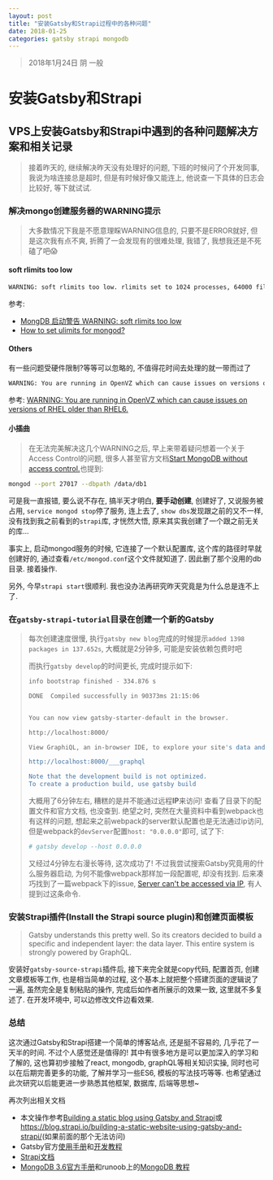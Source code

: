 ```yaml
---
layout: post
title: "安装Gatsby和Strapi过程中的各种问题"
date: 2018-01-25
categories: gatsby strapi mongodb
---
```

> 2018年1月24日 阴 一般

# 安装Gatsby和Strapi

## VPS上安装Gatsby和Strapi中遇到的各种问题解决方案和相关记录

> 接着昨天的, 继续解决昨天没有处理好的问题, 下班的时候问了个开发同事, 我说为啥连接总是超时, 但是有时候好像又能连上, 他说查一下具体的日志会比较好, 等下就试试.

### 解决mongo创建服务器的WARNING提示

> 大多数情况下我是不愿意理睬WARNING信息的, 只要不是ERROR就好, 但是这次我有点不爽, 折腾了一会发现有的很难处理, 我错了, 我想我还是不死磕了吧😱

#### soft rlimits too low

```bash
WARNING: soft rlimits too low. rlimits set to 1024 processes, 64000 files. Number of processes should be at least 32000 : 0.5 times number of files.
```

参考:

* [MongDB 启动警告 WARNING: soft rlimits too low](http://blog.csdn.net/kk185800961/article/details/45613267)
* [How to set ulimits for mongod?](https://serverfault.com/questions/591812/how-to-set-ulimits-for-mongod)

#### Others

有一些问题受硬件限制?等等可以忽略的, 不值得花时间去处理的就一带而过了

```bash
WARNING: You are running in OpenVZ which can cause issues on versions of RHEL older than RHEL6.
```

参考: [WARNING: You are running in OpenVZ which can cause issues on versions of RHEL older than RHEL6.](https://groups.google.com/forum/#!msg/mongodb-user/61NFaGlyxcs/YGkIGv5RDgAJ)

#### 小插曲

> 在无法完美解决这几个WARNING之后, 早上来带着疑问想着一个关于Access Control的问题, 很多人甚至官方文档[Start MongoDB without access control.](https://docs.mongodb.com/master/tutorial/enable-authentication/#start-mongodb-without-access-control)也提到:

```bash
mongod --port 27017 --dbpath /data/db1
```

可是我一直报错, 要么说不存在, 搞半天才明白, **要手动创建**, 创建好了, 又说服务被占用, `service mongod stop`停了服务, 连上去了, `show dbs`发现跟之前的又不一样, 没有找到我之前看到的`strapi`库, 才恍然大悟, 原来其实我创建了一个跟之前无关的库...

事实上, 启动mongod服务的时候, 它连接了一个默认配置库, 这个库的路径时早就创建好的, 通过查看`/etc/mongod.conf`这个文件就知道了. 因此删了那个没用的db目录. 接着操作.

另外, 今早`strapi start`很顺利. 我也没办法再研究昨天究竟是为什么总是连不上了.

### 在`gatsby-strapi-tutorial`目录在创建一个新的Gatsby

> 每次创建速度很慢, 执行`gatsby new blog`完成的时候提示`added 1398 packages in 137.652s`, 大概就是2分钟多, 可能是安装依赖包费时吧
>
> 而执行`gatsby develop`的时间更长, 完成时提示如下:
>
> ```bash
> info bootstrap finished - 334.876 s
>
> DONE  Compiled successfully in 90373ms 21:15:06
>
>
> You can now view gatsby-starter-default in the browser.
>
> http://localhost:8000/
>
> View GraphiQL, an in-browser IDE, to explore your site's data and schema
>
> http://localhost:8000/___graphql
>
> Note that the development build is not optimized.
> To create a production build, use gatsby build
> ```
>
> 大概用了6分钟左右, 糟糕的是并不能通过远程**IP**来访问! 查看了目录下的配置文件和官方文档, 也没查到. 绝望之时, 突然在大量资料中看到webpack也有这样的问题, 想起来之前webpack的server默认配置也是无法通过ip访问, 但是webpack的`devServer`配置`host: "0.0.0.0"`即可, 试了下:
>
> ```bash
> # gatsby develop --host 0.0.0.0
> ```
>
> 又经过4分钟左右漫长等待, 这次成功了! 不过我尝试搜索Gatsby究竟用的什么服务器启动, 为何不能像webpack那样加一段配置呢, 却没有找到. 后来凑巧找到了一篇webpack下的issue, [Server can't be accessed via IP](https://github.com/webpack/webpack-dev-server/issues/147), 有人提到过这条命令.

### 安装Strapi插件(Install the Strapi source plugin)和创建页面模板

> Gatsby understands this pretty well. So its creators decided to build a specific and independent layer: the data layer. This entire system is strongly powered by GraphQL.

安装好`gatsby-source-strapi`插件后, 接下来完全就是copy代码, 配置首页, 创建文章模板等工作, 也是相当简单的过程, 这个基本上就把整个搭建页面的逻辑说了一遍, 虽然完全是复制粘贴的操作, 完成后如作者所展示的效果一致, 这里就不多复述了. 在开发环境中, 可以边修改文件边看效果.

### 总结

这次通过Gatsby和Strapi搭建一个简单的博客站点, 还是挺不容易的, 几乎花了一天半的时间. 不过个人感觉还是值得的! 其中有很多地方是可以更加深入的学习和了解的, 这也算初步接触了react, mongodb, graphQL等相关知识实操, 同时也可以在后期完善更多的功能, 了解并学习一些ES6, 模板的写法技巧等等. 也希望通过此次研究以后能更进一步熟悉其他框架, 数据库, 后端等思想~

再次列出相关文档

* 本文操作参考[Building a static blog using Gatsby and Strapi](https://hackernoon.com/building-a-static-blog-using-gatsby-and-strapi-8b5acfc82ad8)或<https://blog.strapi.io/building-a-static-website-using-gatsby-and-strapi/>(如果前面的那个无法访问)
* Gatsby官方[使用手册](https://www.gatsbyjs.org/docs/)和[开发教程](https://www.gatsbyjs.org/tutorial/)
* [Strapi文档](https://strapi.io/documentation/)
* [MongoDB 3.6官方手册](https://docs.mongodb.com/)和runoob上的[MongoDB 教程](http://www.runoob.com/mongodb/mongodb-tutorial.html)